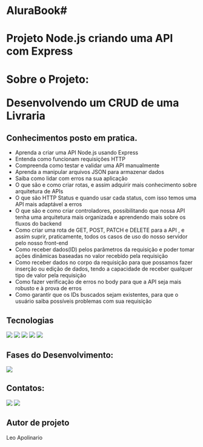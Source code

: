 # AluraBook#
# Projeto Node.js criando uma API com Express

<h1>Sobre o Projeto:<p> Desenvolvendo um CRUD de uma Livraria</p></h1>



## Conhecimentos posto em pratica.

- Aprenda a criar uma API Node.js usando Express
- Entenda como funcionam requisições HTTP
- Compreenda como testar e validar uma API manualmente
- Aprenda a manipular arquivos JSON para armazenar dados
- Saiba como lidar com erros na sua aplicação
- O que são e como criar rotas, e assim adquirir mais conhecimento sobre arquitetura de APIs
- O que são HTTP Status e quando usar cada status, com isso temos uma API mais adaptável a erros
- O que são e como criar controladores, possibilitando que nossa API tenha uma arquitetura mais organizada e aprendendo mais sobre os fluxos do backend
- Como criar uma rota de GET, POST, PATCH e DELETE para a API , e assim suprir, praticamente, todos os casos de uso do nosso servidor pelo nosso front-end
- Como receber dados(ID) pelos parâmetros da requisição e poder tomar ações dinâmicas baseadas no valor recebido pela requisição
- Como receber dados no corpo da requisição para que possamos fazer inserção ou edição de dados, tendo a capacidade de receber qualquer tipo de valor pela requisição
- Como fazer verificação de erros no body para que a API seja mais robusto e à prova de erros
- Como garantir que os IDs buscados sejam existentes, para que o usuário saiba possíveis problemas com sua requisição
  

##  Tecnologias
<div>
  <img src="https://img.shields.io/badge/vscode-00BFFF?style=for-the-badge&logo=visualstudio&logoColor=black">
  <img src="https://img.shields.io/badge/typescript-88bcd1?style=for-the-badge&logo=typescript&logoColor=black">
  <img src="https://img.shields.io/badge/JavaScript-F7DF1E?style=for-the-badge&logo=javascript&logoColor=black">
  <img src="https://img.shields.io/badge/Git-FF3300?style=for-the-badge&logo=Git&logoColor=black">
  <img src="https://img.shields.io/badge/Github-808080?style=for-the-badge&logo=Github&logoColor=black">

  
</div>

## Fases do Desenvolvimento:

</div>
<p align="right , float: right">
<img loading="lazy" src="http://img.shields.io/static/v1?label=STATUS&message=Back-End%20Em-Desenvolvimento&color=F7DF1E&style=for-the-badge"/>
</p>


## Contatos:

<div>
<a href = "leosantosap@outlook.com"><img loading="lazy" src="https://img.shields.io/badge/outlook-D14836?style=for-the-badge&logo=outlook&logoColor=white" target="_blank"></a>
<a href="https://www.linkedin.com/in/leobaldo-apolinario" target="_blank">
  <img loading="lazy" src="https://img.shields.io/badge/-LinkedIn-%230077B5?style=for-the-badge&logo=linkedin&logoColor=white" target="_blank"></a> 

</div>

## Autor de projeto

Leo Apolinario







 
 
